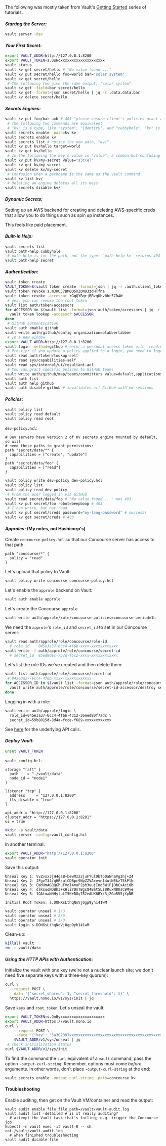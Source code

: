 The following was mostly taken from Vault's [Getting
Started](https://learn.hashicorp.com/collections/vault/getting-started) series
of tutorials.

#### _Starting the Server:_

```bash
vault server -dev
```

#### _Your First Secret:_

```bash
export VAULT_ADDR=http://127.0.0.1:8200
export VAULT_TOKEN=s.QuHcxxxxxxxxxxxxxxxxxxxx
vault status
vault kv get secret/hello # "No value found ..."
vault kv put secret/hello foo=world bar="solar system"
vault kv get secret/hello
 # The following two give the same output, "solar system"
vault kv get -field=bar secret/hello
vault kv get -format=json secret/hello | jq -r .data.data.bar
vault kv delete secret/hello
```

#### _Secrets Engines:_

```bash
vault kv put foo/bar a=b # 403 "please ensure client's policies grant access to path "foo/bar/""
 # The following two commands are equivalent
 # "kv" is a type, like "system", "identity", and "cubbyhole". "kv" is also a path
vault secrets enable -path=kv kv
vault secrets enable kv
vault secrets list # notice the new path, "kv/"
vault kv put kv/hello target=world
vault kv get kv/hello
 # In the following the key's value is "value", a common-but-confusing idiom
vault kv put kv/my-secret value="s3c(eT"
vault kv get kv/my-secret
vault kv delete kv/my-secret
 # Confusion when a pathname is the same as the vault command
vault kv list kv/
 # Deleting an engine deletes all its keys
vault secrets disable kv/
```

#### _Dynamic Secrets:_

Setting up an AWS backend for creating and deleting AWS-specific creds that
allow you to do things such as spin up instances.

This feels like paid placement.

#### _Built-in Help:_

```bash
vault secrets list
vault path-help cubbyhole
 # path-help is for the path, not the type: `path-help kv` returns 404
vault path-help secret
```

#### _Authentication:_

```sh
vault token create
VAULT_TOKEN=$(vault token create -format=json | jq -r .auth.client_token)
vault token revoke s.m3KOJ7BMQQ5XZ0N93zdHTfna
vault token revoke -accessor rGqQYBqrjBBvgUbv0hc57D4W
 # yes, you can revoke the root token
vault list auth/token/accessors
for ACCESSOR in $(vault list -format=json auth/token/accessors | jq -r '.[]'); do
  vault token lookup -accessor $ACCESSOR
done
 # GitHub authentication
vault auth enable github
vault write auth/github/config organization=blabbertabber
 # In a new window
export VAULT_ADDR=http://127.0.0.1:8200
vault login -method=github # enter a personal access token with `read:org` priv
 # Pro-tip: if you update a policy applied to a login, you need to logout & re-login
vault read auth/token/lookup-self
vault read sys/capabilities-self
vault read sys/internal/ui/resultant-acl
 # You can grant specific polices to GitHub teams
vault write auth/github/map/teams/committers value=default,applications,dev-policy
vault auth list
vault auth help github
vault auth disable github # invalidates all GitHub-auth'ed sessions
```

#### _Policies:_

```bash
vault policy list
vault policy read default
vault policy read root
```

`dev-policy.hcl`:

```hcl
# Dev servers have version 2 of KV secrets engine mounted by default, so will
# need these paths to grant permissions:
path "secret/data/*" {
  capabilities = ["create", "update"]
}
path "secret/data/foo" {
  capabilities = ["read"]
}
```

```bash
vault policy write dev-policy dev-policy.hcl
vault policy list
vault policy read dev-policy
 # From the user logged in via GitHub
vault read secret/data/foo # "No value found ..." not 403
vault kv put secret/foo robot=beepboop # 403
 # I can write, but not read
vault kv put secret/creds password="my-long-password" # success!
vault kv get secret/creds # 403
```

#### _Approles:_ (My notes, not Hashicorp's)

Create `concourse-policy.hcl` so that our Concourse server has access to that
path:

```hcl
path "concourse/*" {
  policy = "read"
}
```

Let's upload that policy to Vault:

```bash
vault policy write concourse concourse-policy.hcl
```

Let's enable the `approle` backend on Vault:

```bash
vault auth enable approle
```

Let's create the Concourse `approle`:

```bash
vault write auth/approle/role/concourse policies=concourse period=1h
```

We need the `approle`'s `role_id` and `secret_id` to set in our Concourse
server:

```bash
vault read auth/approle/role/concourse/role-id
  # role_id    045e3a37-6cc4-4f6b-xxxx-xxxxxxxxxxxx
vault write -f auth/approle/role/concourse/secret-id
  # secret_id  85ed8dec-757d-f6c2-xxxx-xxxxxxxxxxxx
```

Let's list the role IDs we've created and then delete them:

```bash
vault list auth/approle/role/concourse/secret-id
 # 045e3a37-6cc4-4f6b-xxxx-xxxxxxxxxxxx
for ACCESSOR_ID in $(vault list -format=json auth/approle/role/concourse/secret-id | jq -r ".[]"); do
  vault write auth/approle/role/concourse/secret-id-accessor/destroy secret_id_accessor=$ACCESSOR_ID
done
```

Logging in with a role:

```bash
vault write auth/approle/login \
  role_id=045e3a37-6cc4-4f6b-4312-36eed80f7adc \
  secret_id=59b8015d-8d4a-fcce-f689-xxxxxxxxxxxx
```

See
[here](https://www.vaultproject.io/api-docs/auth/approle#destroy-approle-secret-id)
for the underlying API calls.

#### _Deploy Vault:_

```bash
unset VAULT_TOKEN
```

`vault_config.hcl`:

```hcl
storage "raft" {
  path    = "./vault/data"
  node_id = "node1"
}

listener "tcp" {
  address     = "127.0.0.1:8200"
  tls_disable = "true"
}

api_addr = "http://127.0.0.1:8200"
cluster_addr = "https://127.0.0.1:8201"
ui = true
```

```bash
mkdir -p vault/data
vault server -config=vault_config.hcl
```

In another terminal:

```bash
export VAULT_ADDR="http://127.0.0.1:8200"
vault operator init
```

Save this output:

```
Unseal Key 1: VvZvsx3jH4gaB+bewMz22juFYul0bTpOaNhaVgIhj+Z4
Unseal Key 2: JFgvT34/qHRsalCDBpc9NpZZVAxevn14utNEkzT5kPlh
Unseal Key 3: CWdUmAGQQGhuFVoI4maPJph3uujInd3WjPjObCxAci6b
Unseal Key 4: dlKsuoNQBh3+KHliYUmTBgsQ4BatSLz8RuxN8UsC9Mye
Unseal Key 5: 1QAtmaNNHylpLI5K+DOq782eAUX6BY/3jZGo555jXpNB

Initial Root Token: s.DOHXsLthqNoVjOgp9yh141wM
```

```bash
vault operator unseal # 1/3
vault operator unseal # 2/3
vault operator unseal # 3/3
vault login s.DOHXsLthqNoVjOgp9yh141wM
```

Clean-up:

```bash
killall vault
rm -r vault/data
```

#### _Using the HTTP APIs with Authentication:_

Initialize the vault with one key (we're not a nuclear launch site; we don't
need five separate keys with a three-key quorum):

```bash
curl \
  --request POST \
  --data '{"secret_shares": 1, "secret_threshold": 1}' \
  https://vault.nono.io/v1/sys/init | jq
```

Save `keys` and `root_token`. Let's unseal the vault:

```bash
export VAULT_TOKEN=s.QmByxxxxxxxxxxxxxxxxxxxx
export VAULT_ADDR=https://vault.nono.io
curl \
    --request POST \
    --data '{"key": "5a302397xxxxxxxxxxxxxxxxxxxxxxxxxxxxxxxxxxxxxxxxxxxxxxxxxxxxxxxx"}' \
    $VAULT_ADDR/v1/sys/unseal | jq
 # check initialization status
curl $VAULT_ADDR/v1/sys/init
```

To find the command the `curl` equivalent of a `vault` command, pass the option
`-output-curl-string`. Remember, options must come _before_ arguments. In other
words, don't place `-output-curl-string` at the end:

```bash
vault secrets enable -output-curl-string -path=concourse kv
```

#### Troubleshooting

Enable auditing, then get on the Vault VM/container and read the output:

```
vault audit enable file file_path=/vault/vault-audit.log
vault audit list -detailed # is it really auditing?
  # attempt the Vault task that's failing; e.g. trigger the Concourse job
kubectl -n vault exec -it vault-0 -- sh
cat /vault/vault-audit.log
  # when finished troubleshooting
vault audit disable file
```
